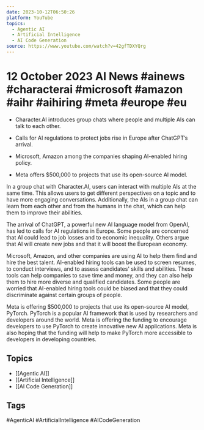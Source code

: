 ```yaml
---
date: 2023-10-12T06:50:26
platform: YouTube
topics:
  - Agentic AI
  - Artificial Intelligence
  - AI Code Generation
source: https://www.youtube.com/watch?v=42gfTDXYQrg
---
```

# 12 October 2023 AI News #ainews #characterai #microsoft #amazon #aihr #aihiring #meta #europe #eu

- Character.AI introduces group chats where people and multiple AIs can talk to each other. 

- Calls for AI regulations to protect jobs rise in Europe after ChatGPT’s arrival. 

- Microsoft, Amazon among the companies shaping AI-enabled hiring policy. 

- Meta offers $500,000 to projects that use its open-source AI model.  


In a group chat with Character.AI, users can interact with multiple AIs at the same time. This allows users to get different perspectives on a topic and to have more engaging conversations. Additionally, the AIs in a group chat can learn from each other and from the humans in the chat, which can help them to improve their abilities.

The arrival of ChatGPT, a powerful new AI language model from OpenAI, has led to calls for AI regulations in Europe. Some people are concerned that AI could lead to job losses and to economic inequality. Others argue that AI will create new jobs and that it will boost the European economy.

Microsoft, Amazon, and other companies  are using AI to help them find and hire the best talent. AI-enabled hiring tools can be used to screen resumes, to conduct interviews, and to assess candidates' skills and abilities. These tools can help companies to save time and money, and they can also help them to hire more diverse and qualified candidates. Some people are worried that AI-enabled hiring tools could be biased and that they could discriminate against certain groups of people.

Meta is offering $500,000 to projects that use its open-source AI model, PyTorch. PyTorch is a popular AI framework that is used by researchers and developers around the world. Meta is offering the funding to encourage developers to use PyTorch to create innovative new AI applications. Meta is also hoping that the funding will help to make PyTorch more accessible to developers in developing countries.

## Topics
- [[Agentic AI]]
- [[Artificial Intelligence]]
- [[AI Code Generation]]

## Tags
#AgenticAI #ArtificialIntelligence #AICodeGeneration